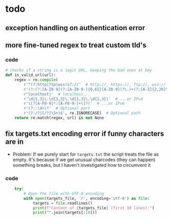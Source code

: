 # todo

## exception handling on authentication error

## more fine-tuned regex to treat custom tld's

### code

```py
# checks if a string is a legit URL, keeping the bad ones at bay
def is_valid_url(url):
    regex = re.compile(
        r'^(?:http|ftp|wss)s?://'  # http://, https://, ftp://, wss://
        r'(?:(?:[A-Z0-9](?:[A-Z0-9-]{0,61}[A-Z0-9])?\.)+(?:[A-Z]{2,20}\.?|[A-Z0-9-]{2,}\.?)|'  # Domain name with wider range of TLDs
        r'localhost|'  # localhost...
        r'\d{1,3}\.\d{1,3}\.\d{1,3}\.\d{1,3}|'  # ...or IPv4
        r'\[?[A-F0-9]*:[A-F0-9:]+\]?)'  # ...or IPv6
        r'(?::\d+)?'  # Optional port
        r'(?:/?|[/?]\S+)$', re.IGNORECASE)  # Optional path
    return re.match(regex, url) is not None
```

## fix targets.txt encoding error if funny characters are in

- Problem: If we purely start for `targets.txt` the script treats the file as empty. It's because if we get unusual charcodes (they can happen) something breaks, but I haven't investigated how to circumvent it

### code

```py
    try:
        # Open the file with UTF-8 encoding
        with open(targets_file, 'r', encoding='utf-8') as file:
            targets = file.readlines()
            print(f"Content of {targets_file} (first 10 lines):")
            print("".join(targets[:10]))
```